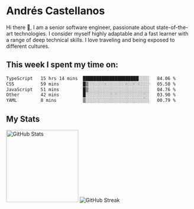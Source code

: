 # Andrés Castellanos

Hi there 👋, I am a senior software engineer, passionate about state-of-the-art technologies. I consider myself highly adaptable and a fast learner with a range of deep technical skills. I love traveling and being exposed to different cultures.

## This week I spent my time on:

<!--START_SECTION:waka-->

```txt
TypeScript   15 hrs 14 mins  █████████████████████░░░░   84.06 %
CSS          59 mins         █▒░░░░░░░░░░░░░░░░░░░░░░░   05.50 %
JavaScript   51 mins         █▒░░░░░░░░░░░░░░░░░░░░░░░   04.76 %
Other        42 mins         █░░░░░░░░░░░░░░░░░░░░░░░░   03.90 %
YAML         8 mins          ▒░░░░░░░░░░░░░░░░░░░░░░░░   00.79 %
```

<!--END_SECTION:waka-->

## My Stats

<img height="195" src="https://github-readme-stats.vercel.app/api?username=andrescv&show_icons=true&theme=onedark&hide_border=true&card_width=495" alt="GitHub Stats" />

<img src="https://streak-stats.demolab.com?user=andrescv&theme=one-dark-pro&hide_border=true" alt="GitHub Streak" />

